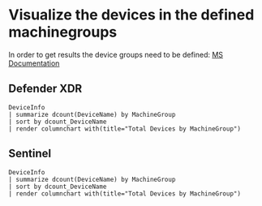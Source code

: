 # Visualize the devices in the defined machinegroups

In order to get results the device groups need to be defined: [MS Documentation](https://learn.microsoft.com/en-us/microsoft-365/security/defender-endpoint/machine-groups?view=o365-worldwide)

## Defender XDR

```
DeviceInfo
| summarize dcount(DeviceName) by MachineGroup
| sort by dcount_DeviceName
| render columnchart with(title="Total Devices by MachineGroup")
```
## Sentinel
```
DeviceInfo
| summarize dcount(DeviceName) by MachineGroup
| sort by dcount_DeviceName
| render columnchart with(title="Total Devices by MachineGroup")
```



